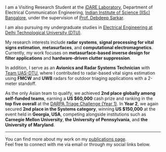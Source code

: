 I am a Visiting Research Student at the [iDARE Laboratory](https://ece.iisc.ac.in/~debdeeps/), Department of Electrical Communication Engineering, [Indian Institute of Science (IISc) Bangalore](https://iisc.ac.in/), under the supervision of [Prof. Debdeep Sarkar](https://eecs.iisc.ac.in/people/debdeep-sarkar/).

I am also pursuing my undergraduate studies in [Electrical Engineering at Delhi Technological University (DTU)](https://dtu.ac.in/).

My research interests include **radar systems**, **signal processing for vital signs estimation**, **metasurfaces**, and **computational electromagnetics**. Currently, my work focuses on **metasurface-based inverse design for filter applications** and **hardware-driven clutter suppression**.

In addition, I serve as an **Avionics and Radar Systems Technician** with [Team UAS-DTU](https://uasdtu.com/), where I contributed to radar-based vital signs estimation using **FMCW** and **UWB** radars for outdoor triaging applications with a 2-meter standoff.

As the only Asian team to qualify, we achieved **2nd place globally among self-funded teams**, earning a **US \$60,000** cash prize and ranking in the **top five overall** at the [DARPA Triage Challenge (Year 1)](https://www.darpa.mil/research/challenges/darpa-triage-challenge). In **Year 2**, we again secured **2nd place in the Systems category**, winning **US \$150,000** at the event held in **Georgia, USA**, competing alongside institutions such as **Carnegie Mellon University**, **the University of Pennsylvania**, and **the University of Maryland**.

---

You can find more about my work on my [publications page](/al-folio/publications/).  
Feel free to connect with me via email or through my social links below.
